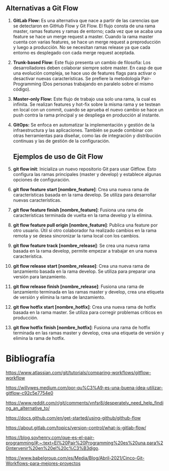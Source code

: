 ## Alternativas a Git Flow

1. **GitLab Flow:**  Es una alternativa que nace a partir de las carencias que se detectaron en GitHub Flow y Git Flow. 
   El flujo consta de una rama master, ramas features y ramas de entorno; cada vez que se acaba una feature se hace un merge request a master. Cuando la rama master cuenta con varias features, se hace un merge request a preproducción y luego a producción.
   No se necesitan ramas release ya que cada entorno es desplegado con cada merge request aceptada.
    <br>
2. **Trunk-based Flow:** Este flujo presenta un cambio de filosofía:
   Los desarrolladores deben colaborar siempre sobre master.
   En casp de que una evolución compleja, se hace uso de features flags para activar o desactivar nuevas características.
   Se prefiere la metodología Pair-Programming (Dos personas trabajando en paralelo sobre el mismo código).
    <br>
3. **Master-only Flow:** Este flujo de trabajo usa solo una rama, la cual es infinita. Se realizan features y hot-fix sobre la misma rama y se testean en local con un commit, cuando se aprueba el nuevo cambio se hace un push contra la rama principal y se despliega en producción al instante.
   <br>
4. **GitOps:** Se enfoca en automatizar la implementación y gestión de la infraestructura y las aplicaciones. También se puede combinar con otras herramientas para diseñar, como las de integración y distribución continuas y las de gestión de la configuración.



   ## Ejemplos de uso de Git Flow


2. **git flow init**: Inicializa un nuevo repositorio Git para usar Gitflow. Esto configura las ramas principales (master y develop) y establece algunas opciones de configuración.
    <br>
3. **git flow feature start [nombre_feature]**: Crea una nueva rama de características basada en la rama develop. Se utiliza para desarrollar nuevas características.
    <br>
4. **git flow feature finish [nombre_feature]**: Fusiona una rama de características terminada de vuelta en la rama develop y la elimina.
    <br>
5. **git flow feature pull origin [nombre_feature]**: Publica una feature por otro usuario. Útil si otro colaborador ha realizado cambios en la rama remota y se desea sincronizar la rama local con los cambios.
    <br>
6. **git flow feature track [nombre_release]**: Se crea una nueva rama basada en la rama develop, permite empezar a trabajar en una nueva característica.
    <br>

7. **git flow release start [nombre_release]**: Crea una nueva rama de lanzamiento basada en la rama develop. Se utiliza para preparar una versión para lanzamiento.
    <br>
8. **git flow release finish [nombre_release]**: Fusiona una rama de lanzamiento terminada en las ramas master y develop, crea una etiqueta de versión y elimina la rama de lanzamiento.
    <br>
9. **git flow hotfix start [nombre_hotfix]**: Crea una nueva rama de hotfix basada en la rama master. Se utiliza para corregir problemas críticos en producción.
    <br>
10. **git flow hotfix finish [nombre_hotfix]**: Fusiona una rama de hotfix terminada en las ramas master y develop, crea una etiqueta de versión y elimina la rama de hotfix.

# Bibliografía


https://www.atlassian.com/git/tutorials/comparing-workflows/gitflow-workflow

https://willywes.medium.com/por-qu%C3%A9-es-una-buena-idea-utilizar-gitflow-c92c5e7754e0

https://www.reddit.com/r/git/comments/vnfsr8/desperately_need_help_finding_an_alternative_to/

https://docs.github.com/en/get-started/using-github/github-flow

https://about.gitlab.com/topics/version-control/what-is-gitlab-flow/

https://blog.soyhenry.com/que-es-el-pair-programming/#:~:text=El%20Pair%20Programming%20es%20una,para%20intervenir%20en%20el%20c%C3%B3digo.

https://www.babelgroup.com/es/Media/Blog/Abril-2021/Cinco-Git-Workflows-para-mejores-proyectos
